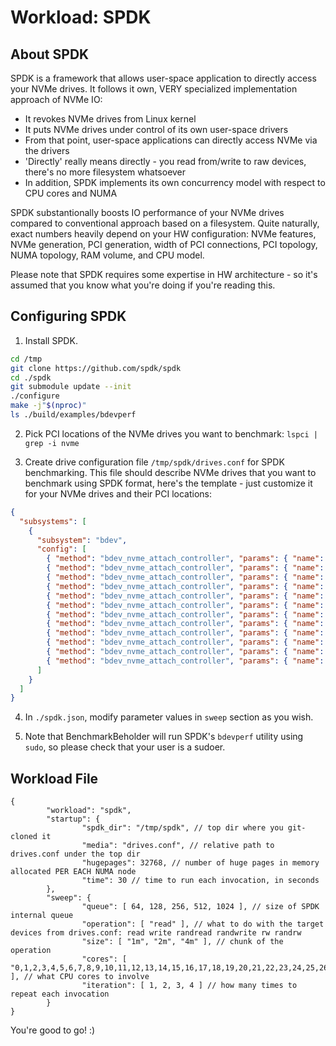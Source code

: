 # Workload: SPDK #

## About SPDK

SPDK is a framework that allows user-space application to directly access your NVMe drives.
It follows it own, VERY specialized implementation approach of NVMe IO:

* It revokes NVMe drives from Linux kernel
* It puts NVMe drives under control of its own user-space drivers
* From that point, user-space applications can directly access NVMe via the drivers
* 'Directly' really means directly - you read from/write to raw devices, there's no more filesystem whatsoever
* In addition, SPDK implements its own concurrency model with respect to CPU cores and NUMA

SPDK substantionally boosts IO performance of your NVMe drives compared to conventional approach based on a filesystem. Quite naturally, exact numbers heavily depend on your HW configuration: NVMe features, NVMe generation, PCI generation, width of PCI connections, PCI topology, NUMA topology, RAM volume, and CPU model.

Please note that SPDK requires some expertise in HW architecture - so it's assumed that you know what you're doing if you're reading this.

## Configuring SPDK

1. Install SPDK.

```bash
cd /tmp
git clone https://github.com/spdk/spdk
cd ./spdk
git submodule update --init
./configure
make -j"$(nproc)"
ls ./build/examples/bdevperf 
```

2. Pick PCI locations of the NVMe drives you want to benchmark: `lspci | grep -i nvme`

3. Create drive configuration file `/tmp/spdk/drives.conf` for SPDK benchmarking. This file should describe NVMe drives that you want to benchmark using SPDK format, here's the template - just customize it for your NVMe drives and their PCI locations:

```json
{
  "subsystems": [
    {
      "subsystem": "bdev",
      "config": [
        { "method": "bdev_nvme_attach_controller", "params": { "name": "nvme0",  "trtype": "PCIe", "traddr": "0000:21:00.0" } },
        { "method": "bdev_nvme_attach_controller", "params": { "name": "nvme1",  "trtype": "PCIe", "traddr": "0000:22:00.0" } },
        { "method": "bdev_nvme_attach_controller", "params": { "name": "nvme2",  "trtype": "PCIe", "traddr": "0000:23:00.0" } },
        { "method": "bdev_nvme_attach_controller", "params": { "name": "nvme3",  "trtype": "PCIe", "traddr": "0000:24:00.0" } },
        { "method": "bdev_nvme_attach_controller", "params": { "name": "nvme4",  "trtype": "PCIe", "traddr": "0000:41:00.0" } },
        { "method": "bdev_nvme_attach_controller", "params": { "name": "nvme5",  "trtype": "PCIe", "traddr": "0000:42:00.0" } },
        { "method": "bdev_nvme_attach_controller", "params": { "name": "nvme6",  "trtype": "PCIe", "traddr": "0000:81:00.0" } },
        { "method": "bdev_nvme_attach_controller", "params": { "name": "nvme7",  "trtype": "PCIe", "traddr": "0000:82:00.0" } },
        { "method": "bdev_nvme_attach_controller", "params": { "name": "nvme8",  "trtype": "PCIe", "traddr": "0000:c1:00.0" } },
        { "method": "bdev_nvme_attach_controller", "params": { "name": "nvme9",  "trtype": "PCIe", "traddr": "0000:c2:00.0" } },
        { "method": "bdev_nvme_attach_controller", "params": { "name": "nvme10", "trtype": "PCIe", "traddr": "0000:c3:00.0" } },
        { "method": "bdev_nvme_attach_controller", "params": { "name": "nvme11", "trtype": "PCIe", "traddr": "0000:c4:00.0" } }
      ]
    }
  ]
}
```

4. In `./spdk.json`, modify parameter values in `sweep` section as you wish.

5. Note that BenchmarkBeholder will run SPDK's `bdevperf` utility using `sudo`, so please check that your user is a sudoer.

## Workload File

```jsonc
{
        "workload": "spdk",
        "startup": {
                "spdk_dir": "/tmp/spdk", // top dir where you git-cloned it
                "media": "drives.conf", // relative path to drives.conf under the top dir
                "hugepages": 32768, // number of huge pages in memory allocated PER EACH NUMA node
                "time": 30 // time to run each invocation, in seconds
        },
        "sweep": {
                "queue": [ 64, 128, 256, 512, 1024 ], // size of SPDK internal queue
                "operation": [ "read" ], // what to do with the target devices from drives.conf: read write randread randwrite rw randrw
                "size": [ "1m", "2m", "4m" ], // chunk of the operation
                "cores": [ "0,1,2,3,4,5,6,7,8,9,10,11,12,13,14,15,16,17,18,19,20,21,22,23,24,25,26,27,28,29,30,31,32,33,34,35,36,37,38,39,40,41,42,43,44,45,46,47,48,49,50,51" ], // what CPU cores to involve
                "iteration": [ 1, 2, 3, 4 ] // how many times to repeat each invocation
        }
}
```

You're good to go! :)

